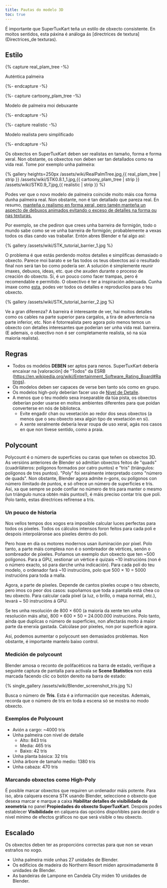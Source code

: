 ```yaml
---
title: Pautas do modelo 3D
toc: true
---
```

É importante que SuperTuxKart teña un estilo de obxecto consistente. En moitos sentidos, esta páxina é análoga ás [directrices de textura](Directrices_de texturas).

## Estilo

{% capture real_plam_tree -%}

Auténtica palmeira

{%- endcapture -%}

{%- capture cartoony_plam_tree -%}

Modelo de palmeira moi debuxante

{%- endcapture -%}

{%- capture realistic -%}

Modelo realista pero simplificado

{%- endcapture -%}

Os obxectos en SuperTuxKart deben ser realistas en tamaño, forma e forma xeral. Non obstante, os obxectos non deben ser tan detallados como na vida real. Tome por exemplo unha palmeira:

{% gallery heights=250px
/assets/wiki/RealPalmTree.jpg,{{ real_plam_tree | strip }}
/assets/wiki/STK0.8.1_1.jpg,{{ cartoony_plam_tree | strip }}
/assets/wiki/STK0.9_7.jpg,{{ realistic | strip }}
%}

Podes ver que o novo modelo de palmeira coincide moito máis coa forma dunha palmeira real. Non obstante, non é tan detallado que pareza real. En resumo, <u>manteña o realismo en forma xeral, pero tamén manteña un aspecto de debuxos animados evitando o exceso de detalles na forma ou nas texturas.</u>

Por exemplo, se che pediron que crees unha barreira de formigón, todo o mundo sabe como se ve unha barreira de formigón; probablemente a vexas todos os días cando vas traballar. Entón abres Blender e fai algo así:

{% gallery
/assets/wiki/STK_tutorial_barrier_1.jpg
%}

O problema é que estás perdendo moitos detalles e simplificas demasiado o obxecto. Parece moi barato e se fas todos os teus obxectos así o resultado final non será tan bo como podería ser. A solución é simplemente reunir imaxes, debuxos, ideas, etc. que che axuden durante o proceso de creación do obxecto. Si, é un pouco como facer trampas, pero é recomendable e permitido. O obxectivo é ter a inspiración adecuada. Cunha imaxe como [esta](https://upload.wikimedia.org/wikipedia/commons/thumb/9/9e/BarreiraNewJersey.JPG/1280px-BarreiraNewJersey.JPG), podes ver todos os detalles e reproducilos para o teu obxecto.

{% gallery
/assets/wiki/STK_tutorial_barrier_2.jpg
%}

Ve a gran diferenza? A barreira é interesante de ver, hai moitos detalles como os cables na parte superior para cargalos, a tira de advertencia na parte inferior, etc. Non é fotorrealista pero agora polo menos temos un obxecto con detalles interesantes que poderían ser unha vida real. barreira. (E ademais, o obxectivo non é ser completamente realista, só na súa maioría realista).

## Regras

* Todos os modelos **DEBEN** ser aptos para nenos. SuperTuxKart debería encaixar na [valoración] de "Todos" da ESRB (https://en.wikipedia.org/wiki/Entertainment_Software_Rating_Board#Ratings).
* Os modelos deben ser capaces de verse ben tanto sós como en grupo.
* Os modelos high-poly deberían facer uso de [Nivel de Detalle](Nivel_de_detalle).
* A menos que o teu modelo sexa inseparable da túa pista, os obxectos deberían poder usarse en moitos ambientes diferentes para que poidan converterse en nós de biblioteca.
    * Evite engadir chan ou vexetación ao redor dos seus obxectos (a menos que o seu obxecto sexa algún tipo de vexetación en si).
    * A xente xeralmente debería levar roupa de uso xeral, agás nos casos en que non tivese sentido, como a praia.

## Polycount

Polycount é o número de superficies ou caras que teñen os obxectos 3D. As versións anteriores de Blender só admitían obxectos feitos de "quads" (cuadriláteros: polígonos formados por catro puntos) e "tris" (triángulos: polígonos de tres puntos). "Poly" foi xeralmente interpretado como "número de quads". Non obstante, Blender agora admite n-gons, ou polígonos con número ilimitado de puntos, e só ofrece un número de superficies e tris. Así, xa que sempre se pode confiar no número de tris para manter o mesmo (un triángulo nunca obtén máis puntos!), é máis preciso contar tris que poli. Polo tanto, estas directrices refírense a tris.

### Un pouco de historia

Nos vellos tempos dos xogos era imposible calcular luces perfectas para todos os píxeles. Todos os cálculos intensos foron feitos para cada poli e despois interpoláronse aos píxeles dentro do poli.

Pero hoxe en día os motores modernos usan iluminación por píxel. Polo tanto, a parte máis complexa non é o sombreador de vértices, senón o sombreador de píxeles. Poñamos un exemplo dun obxecto que ten ~500 polígonos. Para a GPU, xestionar un vértice é quizais ~10 instrucións (non é o número exacto, só para darche unha indicación). Para cada poli do teu modelo, o ordenador fará ~10 instrucións, polo que 500 × 10 = 5000 instrucións para toda a malla.

Agora, a parte de píxeles. Depende de cantos píxeles ocupe o teu obxecto, pero imos co peor dos casos: supoñamos que toda a pantalla está chea co teu obxecto. Para calcular cada píxel (a luz, o brillo, o mapa normal, etc.), levará ~ 50 instrucións á GPU.

Se tes unha resolución de 800 × 600 (a maioría da xente ten unha resolución máis alta), 800 × 600 × 50 = 24.000.000 instrucións. Polo tanto, aínda que duplicas o número de superficies, non afectarás moito á maior parte da enerxía gastada. Calcúlase por píxeles, non por superficie agora.

Así, podemos aumentar o polycount sen demasiados problemas. Non obstante, é importante mantelo baixo control.

### Medición de polycount

Blender amosa o reconto de polifacéticos na barra de estado, verifique a seguinte captura de pantalla para activala se **Scene Statistics** non está marcada facendo clic co botón dereito na barra de estado:

{% single_gallery
/assets/wiki/Blender_screenshot_tris.jpg
%}

Busca o número de **Tris**. Esta é a información que necesitas. Ademais, recorda que o número de tris en toda a escena só se mostra no modo obxecto.

### Exemplos de Polycount

* Avión a cargo: ~4000 tris
* Unha palmeira con nivel de detalle
    * Alto: 843 tris
    * Media: 465 tris
    * Baixo: 42 tris
* Unha planta básica: 32 tris
* Unha árbore de tamaño medio: 1380 tris
* Unha cabaza: 470 tris

### Marcando obxectos como High-Poly

É posible marcar obxectos que requiren un ordenador máis potente. Para iso, abra calquera escena STK usando Blender, seleccione o obxecto que desexa marcar e marque a caixa **Habilitar detalles de visibilidade da xeometría** no panel **Propiedades do obxecto SuperTuxKart**. Despois podes establecer **Visibilidade** en calquera das opcións dispoñibles para decidir o nivel mínimo de efectos gráficos no que será visible o teu obxecto.

## Escalado

Os obxectos deben ter as proporcións correctas para que non se vexan estraños no xogo.

* Unha palmeira mide unhas 27 unidades de Blender.
* Os edificios de madeira do Northern Resort miden aproximadamente 8 unidades de Blender.
* As bandeiras de Lampone en Candela City miden 10 unidades de Blender.
